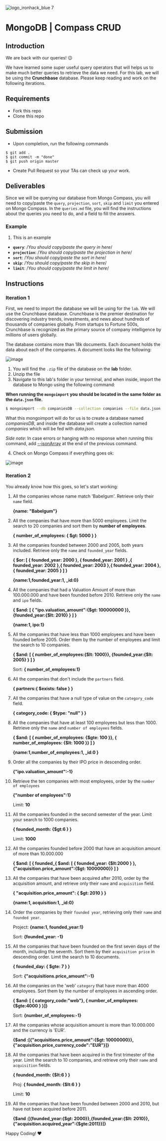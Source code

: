 ![logo_ironhack_blue 7](https://user-images.githubusercontent.com/23629340/40541063-a07a0a8a-601a-11e8-91b5-2f13e4e6b441.png)

# MongoDB | Compass CRUD

## Introduction

We are back with our queries! :wink:

We have learned some super useful query operators that will helps us to make much better queries to retrieve the data we need. For this lab, we will be using the **Crunchbase** database. Please keep reading and work on the following iterations.

## Requirements

- Fork this repo
- Clone this repo

## Submission

- Upon completion, run the following commands

```
$ git add .
$ git commit -m "done"
$ git push origin master
```

- Create Pull Request so your TAs can check up your work.

## Deliverables

Since we will be querying our database from Mongo Compass, you will need to copy/paste the `query`, `projection`, `sort`, `skip` and `limit` you entered on Mongo Compass. In the `queries.md` file, you will find the instructions about the queries you need to do, and a field to fill the answers.

### Example

1. This is an example

- **`query`**: /_You should copy/paste the query in here_/
- **`projection`**: /_You should copy/paste the projection in here_/
- **`sort`**: /_You should copy/paste the sort in here_/
- **`skip`**: /_You should copy/paste the skip in here_/
- **`limit`**: /_You should copy/paste the limit in here_/

## Instructions

### Iteration 1

First, we need to import the database we will be using for the `lab`. We will use the Crunchbase database. Crunchbase is the premier destination for discovering industry trends, investments, and news about hundreds of thousands of companies globally. From startups to Fortune 500s, Crunchbase is recognized as the primary source of company intelligence by millions of users globally.

The database contains more than 18k documents. Each document holds the data about each of the companies. A document looks like the following:

![image](https://user-images.githubusercontent.com/23629340/36494916-d6db1770-1733-11e8-903e-5119b3c1b688.png)

1. You will find the `.zip` file of the database on the **lab** folder.
2. Unzip the file
3. Navigate to this lab's folder in your terminal, and when inside, import the database to Mongo using the following command:

**When running the `mongoimport` you should be located in the same folder as the `data.json` file.**

```bash
$ mongoimport --db companiesDB --collection companies --file data.json
```

What this mongoimport will do for us is to create a database named _companiesDB_, and inside the database will create a collection named _companies_ which will be fed with _data.json_.

_Side note_: In case errors or hanging with no response when running this command, add [--jsonArray](https://docs.mongodb.com/manual/reference/program/mongoimport/#cmdoption-mongoimport-jsonarray) at the end of the previous command.

4. Check on Mongo Compass if everything goes ok:

![image](https://user-images.githubusercontent.com/23629340/36534191-1f1bc5ec-17c6-11e8-9463-4945679b98c0.png)

### Iteration 2

You already know how this goes, so let's start working:

1. All the companies whose name match 'Babelgum'. Retrieve only their `name` field.

   **{name: "Babelgum"}**

2. All the companies that have more than 5000 employees. Limit the search to 20 companies and sort them by **number of employees**.

   **{ number_of_employees: { $gt: 5000  }  }**

3. All the companies founded between 2000 and 2005, both years included. Retrieve only the `name` and `founded_year` fields.

   **{ $or: [ { founded_year: 2000 }, { founded_year: 2001 } ,{ founded_year: 2002 },{ founded_year: 2003 },{ founded_year: 2004 },{ founded_year: 2005 } ]   }**

   **{name:1,founded_year:1, _id:0}**

4. All the companies that had a Valuation Amount of more than 100.000.000 and have been founded before 2010. Retrieve only the `name` and `ipo` fields.

   **{ $and: [ { "ipo.valuation_amount":{$gt: 100000000 }}, {founded_year:{$lt: 2010} } ] }**

   **{name:1, ipo:1}**

5. All the companies that have less than 1000 employees and have been founded before 2005. Order them by the number of employees and limit the search to 10 companies.

   **{ $and: [ { number_of_employees:{$lt: 1000}}, {founded_year:{$lt: 2005} } ] }**

   Sort: **{ number_of_employees:1}**

6. All the companies that don't include the `partners` field.

   **{ partners:{ $exists: false  }   }**

7. All the companies that have a null type of value on the `category_code` field.

   **{ category_code: { $type: "null"   } }**

8. All the companies that have at least 100 employees but less than 1000. Retrieve only the `name` and `number of employees` fields.

   **{ $and: [ { number_of_employees: {$gte: 100 }}, { number_of_employees: {$lt: 1000 }}  ]   }**

   **{name:1,number_of_employees:1, _id:0 }**

9. Order all the companies by their IPO price in descending order.

   **{"ipo.valuation_amount":-1}**

10. Retrieve the ten companies with most employees, order by the `number of employees`

    **{"number of employees":1}**

    Limit: **10**

11. All the companies founded in the second semester of the year. Limit your search to 1000 companies.

    **{ founded_month: {$gt:6 }  }**

    Limit: **1000**

12. All the companies founded before 2000 that have an acquisition amount of more than 10.000.000

    **{ $and: [ { founded_{ $and: [ { founded_year: {$lt:2000 }  }, {"acquisition.price_amount":{$gt: 10000000}}  ]   }**

13. All the companies that have been acquired after 2010, order by the acquisition amount, and retrieve only their `name` and `acquisition` field.

    **{ "acquisition.price_amount": { $gt: 2010  }  }**

    **{name:1, acquisition:1, _id:0}**

14. Order the companies by their `founded year`, retrieving only their `name` and `founded year`.

    Project: **{name:1, founded_year:1}**

    Sort: **{founded_year: -1}**

15. All the companies that have been founded on the first seven days of the month, including the seventh. Sort them by their `acquisition price` in descending order. Limit the search to 10 documents.

    **{ founded_day: { $gte: 7  }  }**

    Sort: **{"acquisitions.price_amount":-1}**

16. All the companies on the 'web' `category` that have more than 4000 employees. Sort them by the number of employees in ascending order.

    **{ $and: [ { category_code:"web"}, { number_of_employees: {$gte:4000 }  }]}**

    Sort: **{number_of_employees:-1}**

17. All the companies whose acquisition amount is more than 10.000.000 and the currency is 'EUR'.

    **{$and :[{"acquisitions.price_amount":{$gt: 10000000}},{"acquisition.price_currency_code":"EUR"}]}**

18. All the companies that have been acquired in the first trimester of the year. Limit the search to 10 companies, and retrieve only their `name` and `acquisition` fields.

    **{ founded_month: {$lt:6 }  }**

    Proj: **{ founded_month: {$lt:6 }  }**

    Limit: **10**

19. All the companies that have been founded between 2000 and 2010, but have not been acquired before 2011.

    **{$and :[{founded_year:{$gt: 2000}},{founded_year:{$lt: 2010}},{"acquisition.acquired_year":{$gte:2011}}]}**

Happy Coding! :heart:
